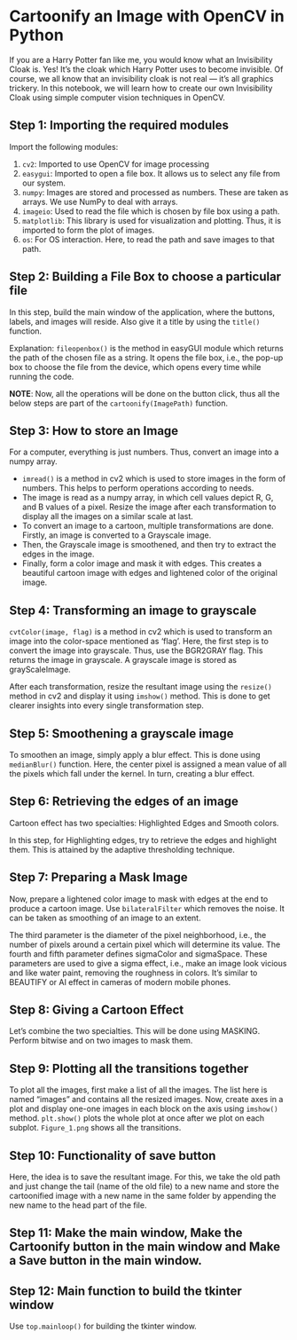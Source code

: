 # Cartoonify an Image with OpenCV in Python

If you are a Harry Potter fan like me, you would know what an Invisibility Cloak is. Yes! It’s the cloak which Harry Potter uses to become invisible. Of course, we all know that an invisibility cloak is not real — it’s all graphics trickery. In this notebook, we will learn how to create our own Invisibility Cloak using simple computer vision techniques in OpenCV.

## Step 1: Importing the required modules

Import the following modules:
1. `cv2`: Imported to use OpenCV for image processing
2. `easygui`: Imported to open a file box. It allows us to select any file from our system.
3. `numpy`: Images are stored and processed as numbers. These are taken as arrays. We use NumPy to deal with arrays.
4. `imageio`: Used to read the file which is chosen by file box using a path.
5. `matplotlib`: This library is used for visualization and plotting. Thus, it is imported to form the plot of images.
6. `os`: For OS interaction. Here, to read the path and save images to that path.

## Step 2: Building a File Box to choose a particular file

In this step, build the main window of the application, where the buttons, labels, and images will reside. Also give it a title by using the `title()` function.

Explanation:
`fileopenbox()` is the method in easyGUI module which returns the path of the chosen file as a string. It opens the file box, i.e., the pop-up box to choose the file from the device, which opens every time while running the code.

**NOTE**: Now, all the operations will be done on the button click, thus all the below steps are part of the `cartoonify(ImagePath)` function.

## Step 3: How to store an Image

For a computer, everything is just numbers. Thus, convert an image into a numpy array.

- `imread()` is a method in cv2 which is used to store images in the form of numbers. This helps to perform operations according to needs.
- The image is read as a numpy array, in which cell values depict R, G, and B values of a pixel. Resize the image after each transformation to display all the images on a similar scale at last.
- To convert an image to a cartoon, multiple transformations are done. Firstly, an image is converted to a Grayscale image.
- Then, the Grayscale image is smoothened, and then try to extract the edges in the image.
- Finally, form a color image and mask it with edges. This creates a beautiful cartoon image with edges and lightened color of the original image.

## Step 4: Transforming an image to grayscale

`cvtColor(image, flag)` is a method in cv2 which is used to transform an image into the color-space mentioned as ‘flag’. Here, the first step is to convert the image into grayscale. Thus, use the BGR2GRAY flag. This returns the image in grayscale. A grayscale image is stored as grayScaleImage.

After each transformation, resize the resultant image using the `resize()` method in cv2 and display it using `imshow()` method. This is done to get clearer insights into every single transformation step.

## Step 5: Smoothening a grayscale image

To smoothen an image, simply apply a blur effect. This is done using `medianBlur()` function. Here, the center pixel is assigned a mean value of all the pixels which fall under the kernel. In turn, creating a blur effect.

## Step 6: Retrieving the edges of an image

Cartoon effect has two specialties: Highlighted Edges and Smooth colors.

In this step, for Highlighting edges, try to retrieve the edges and highlight them. This is attained by the adaptive thresholding technique.

## Step 7: Preparing a Mask Image

Now, prepare a lightened color image to mask with edges at the end to produce a cartoon image. Use `bilateralFilter` which removes the noise. It can be taken as smoothing of an image to an extent.

The third parameter is the diameter of the pixel neighborhood, i.e., the number of pixels around a certain pixel which will determine its value. The fourth and fifth parameter defines sigmaColor and sigmaSpace. These parameters are used to give a sigma effect, i.e., make an image look vicious and like water paint, removing the roughness in colors. It’s similar to BEAUTIFY or AI effect in cameras of modern mobile phones.

## Step 8: Giving a Cartoon Effect

Let’s combine the two specialties. This will be done using MASKING. Perform bitwise and on two images to mask them.

## Step 9: Plotting all the transitions together

To plot all the images, first make a list of all the images. The list here is named “images” and contains all the resized images. Now, create axes in a plot and display one-one images in each block on the axis using `imshow()` method. `plt.show()` plots the whole plot at once after we plot on each subplot. `Figure_1.png` shows all the transitions.

## Step 10: Functionality of save button

Here, the idea is to save the resultant image. For this, we take the old path and just change the tail (name of the old file) to a new name and store the cartoonified image with a new name in the same folder by appending the new name to the head part of the file.

## Step 11: Make the main window, Make the Cartoonify button in the main window and Make a Save button in the main window.

## Step 12: Main function to build the tkinter window

Use `top.mainloop()` for building the tkinter window.